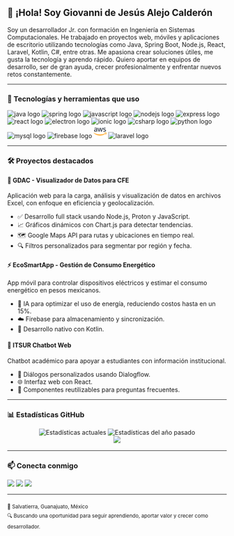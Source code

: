 <h2 align="left">👋 ¡Hola! Soy Giovanni de Jesús Alejo Calderón</h2>

<p>
Soy un desarrollador Jr. con formación en Ingeniería en Sistemas Computacionales.  
He trabajado en proyectos web, móviles y aplicaciones de escritorio utilizando tecnologías como Java, Spring Boot, Node.js, React, Laravel, Kotlin, C#, entre otras.  
Me apasiona crear soluciones útiles, me gusta la tecnología y aprendo rápido.  
Quiero aportar en equipos de desarrollo, ser de gran ayuda, crecer profesionalmente y enfrentar nuevos retos constantemente.
</p>

---

### 🚀 Tecnologías y herramientas que uso
<div align="left">
  <img src="https://cdn.jsdelivr.net/gh/devicons/devicon/icons/java/java-original.svg" height="30" alt="java logo" />
  <img src="https://cdn.jsdelivr.net/gh/devicons/devicon/icons/spring/spring-original.svg" height="30" alt="spring logo" />
  <img src="https://cdn.jsdelivr.net/gh/devicons/devicon/icons/javascript/javascript-original.svg" height="30" alt="javascript logo" />
  <img src="https://cdn.jsdelivr.net/gh/devicons/devicon/icons/nodejs/nodejs-original.svg" height="30" alt="nodejs logo" />
  <img src="https://cdn.jsdelivr.net/gh/devicons/devicon/icons/express/express-original.svg" height="30" alt="express logo" />
  <img src="https://cdn.jsdelivr.net/gh/devicons/devicon/icons/react/react-original.svg" height="30" alt="react logo" />
  <img src="https://cdn.jsdelivr.net/gh/devicons/devicon/icons/electron/electron-original.svg" height="30" alt="electron logo" />
  <img src="https://cdn.jsdelivr.net/gh/devicons/devicon/icons/ionic/ionic-original.svg" height="30" alt="ionic logo" />
  <img src="https://cdn.jsdelivr.net/gh/devicons/devicon/icons/csharp/csharp-original.svg" height="30" alt="csharp logo" />
  <img src="https://cdn.jsdelivr.net/gh/devicons/devicon/icons/python/python-original.svg" height="30" alt="python logo" />
  <img src="https://cdn.jsdelivr.net/gh/devicons/devicon/icons/mysql/mysql-original.svg" height="30" alt="mysql logo" />
  <img src="https://cdn.jsdelivr.net/gh/devicons/devicon/icons/firebase/firebase-plain.svg" height="30" alt="firebase logo" />
  <img src="https://raw.githubusercontent.com/devicons/devicon/master/icons/amazonwebservices/amazonwebservices-original-wordmark.svg" height="30" alt="aws logo" />
<img src="https://cdn.jsdelivr.net/gh/devicons/devicon/icons/laravel/laravel-original.svg" height="30" alt="laravel logo" />
</div>

---

### 🛠 Proyectos destacados

#### 🔎 **GDAC - Visualizador de Datos para CFE**
Aplicación web para la carga, análisis y visualización de datos en archivos Excel, con enfoque en eficiencia y geolocalización.
- ✅ Desarrollo full stack usando Node.js, Proton y JavaScript.
- 📈 Gráficos dinámicos con Chart.js para detectar tendencias.
- 🗺️ Google Maps API para rutas y ubicaciones en tiempo real.
- 🔍 Filtros personalizados para segmentar por región y fecha.

#### ⚡ **EcoSmartApp - Gestión de Consumo Energético**
App móvil para controlar dispositivos eléctricos y estimar el consumo energético en pesos mexicanos.
- 🤖 IA para optimizar el uso de energía, reduciendo costos hasta en un 15%.
- ☁️ Firebase para almacenamiento y sincronización.
- 📱 Desarrollo nativo con Kotlin.

#### 💬 **ITSUR Chatbot Web**
Chatbot académico para apoyar a estudiantes con información institucional.
- 🧠 Diálogos personalizados usando Dialogflow.
- 🌐 Interfaz web con React.
- 🔁 Componentes reutilizables para preguntas frecuentes.

---

### 📊 Estadísticas GitHub

<div align="center">
  <img src="https://github-readme-stats.vercel.app/api?username=GiovanniAdb&show_icons=true&theme=dracula&locale=es&hide_border=false" height="150" alt="Estadísticas actuales"/>
  <img src="https://github-readme-stats.vercel.app/api?username=GiovanniAdb&show_icons=true&theme=dracula&locale=es&hide_border=false&include_all_commits=true&count_private=true&hide=issues,contribs&custom_title=Stats%202024" height="150" alt="Estadísticas del año pasado"/>
</div>

<div align="center">
  <img src="https://github-readme-stats.vercel.app/api/top-langs/?username=GiovanniAdb&layout=compact&theme=dracula&langs_count=6&hide_border=false&custom_title=Lenguajes%20Más%20Usados" height="150" />
</div>

---

### 📫 Conecta conmigo

<div align="left">
  <a href="mailto:giiovannyalejjo@gmail.com"><img src="https://img.shields.io/badge/Gmail-D14836?style=for-the-badge&logo=gmail&logoColor=white"/></a>
  <a href="https://www.linkedin.com/in/giovanni-alejo21"><img src="https://img.shields.io/badge/LinkedIn-0077B5?style=for-the-badge&logo=linkedin&logoColor=white"/></a>
  <a href="https://www.hackerrank.com/profile/giiovannyalejjo"><img src="https://img.shields.io/badge/HackerRank-2EC866?style=for-the-badge&logo=hackerrank&logoColor=white"/></a>
</div>

---

<sub>📍 Salvatierra, Guanajuato, México</sub>  
<sub>🔍 Buscando una oportunidad para seguir aprendiendo, aportar valor y crecer como desarrollador.</sub>
